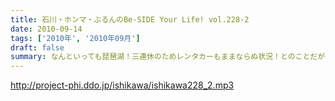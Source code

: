 ```yaml
---
title: 石川・ホンマ・ぶるんのBe-SIDE Your Life! vol.228-2
date: 2010-09-14
tags: ['2010年', '2010年09月']
draft: false
summary: なんといっても琵琶湖！三連休のためレンタカーもままならぬ状況！とのことだが・・・無事を願いたいものです。ちなみに今回は、チケットがなくても入れる「フリーエリア」にブースがあるとのことなのでライブ観覧のないひとも触れあい！？が可能ですよ。NAMAE
---
```


http://project-phi.ddo.jp/ishikawa/ishikawa228_2.mp3
